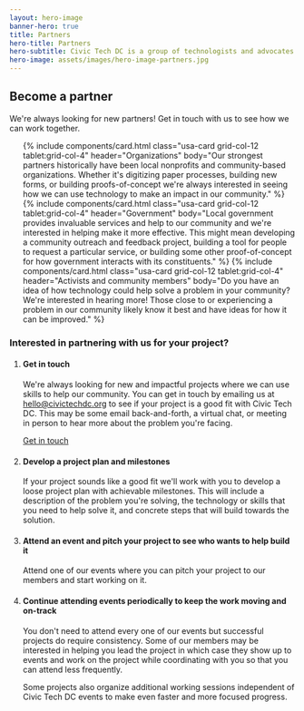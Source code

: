 ```yaml
---
layout: hero-image
banner-hero: true
title: Partners
hero-title: Partners
hero-subtitle: Civic Tech DC is a group of technologists and advocates who volunteer their skills and time to improve community conditions and local civic issues. We partner with local nonprofits, community-based organizations, and government to help them solve problems using technology.
hero-image: assets/images/hero-image-partners.jpg
---
```


## Become a partner

We're always looking for new partners! Get in touch with us to see how we can work together.

<div class="grid-container">
  <div class="grid-row grid-gap-lg">
    <ul class="usa-card-group usa-list">
      {% include components/card.html
        class="usa-card grid-col-12 tablet:grid-col-4"
        header="Organizations"
        body="Our strongest partners historically have been local nonprofits and community-based organizations. Whether it's digitizing paper processes, building new forms, or building proofs-of-concept we're always interested in seeing how we can use technology to make an impact in our community."
      %}
      {% include components/card.html
        class="usa-card grid-col-12 tablet:grid-col-4"
        header="Government"
        body="Local government provides invaluable services and help to our community and we're interested in helping make it more effective. This might mean developing a community outreach and feedback project, building a tool for people to request a particular service, or building some other proof-of-concept for how government interacts with its constituents."
      %}
      {% include components/card.html
        class="usa-card grid-col-12 tablet:grid-col-4"
        header="Activists and community members"
        body="Do you have an idea of how technology could help solve a problem in your community? We're interested in hearing more! Those close to or experiencing a problem in our community likely know it best and have ideas for how it can be improved."
      %}
    </ul>
  </div>
</div>

### Interested in partnering with us for your project?

<ol class="usa-process-list">
  <li class="usa-process-list__item">
    <h4 class="usa-process-list__heading">Get in touch</h4>
    <p>
            We're always looking for new and impactful projects where we can use skills to help our community. You can get in touch by emailing us at <a href="mailto:hello@civictechdc.org" target="_blank">hello@civictechdc.org</a> to see if your project is a good fit with Civic Tech DC. This may be some email back-and-forth, a virtual chat, or meeting in person to hear more about the problem you're facing.
    </p>
    <a href="mailto:hello@civictechdc.org" target="_blank" class="usa-button">Get in touch</a>
  </li>
  <li class="usa-process-list__item">
    <h4 class="usa-process-list__heading">Develop a project plan and milestones</h4>
    <p>
            If your project sounds like a good fit we'll work with you to develop a loose project plan with achievable milestones. This will include a description of the problem you're solving, the technology or skills that you need to help solve it, and concrete steps that will build towards the solution.
    </p>
  </li>
  <li class="usa-process-list__item">
    <h4 class="usa-process-list__heading">Attend an event and pitch your project to see who wants to help build it</h4>
    <p>
            Attend one of our events where you can pitch your project to our members and start working on it.
    </p>
  </li>
  <li class="usa-process-list__item">
    <h4 class="usa-process-list__heading">Continue attending events periodically to keep the work moving and on-track</h4>
    <p>
            You don't need to attend every one of our events but successful projects do require consistency. Some of our members may be interested in helping you lead the project in which case they show up to events and work on the project while coordinating with you so that you can attend less frequently.
    </p>
    <p>
            Some projects also organize additional working sessions independent of Civic Tech DC events to make even faster and more focused progress.
    </p>
  </li>
</ol>
